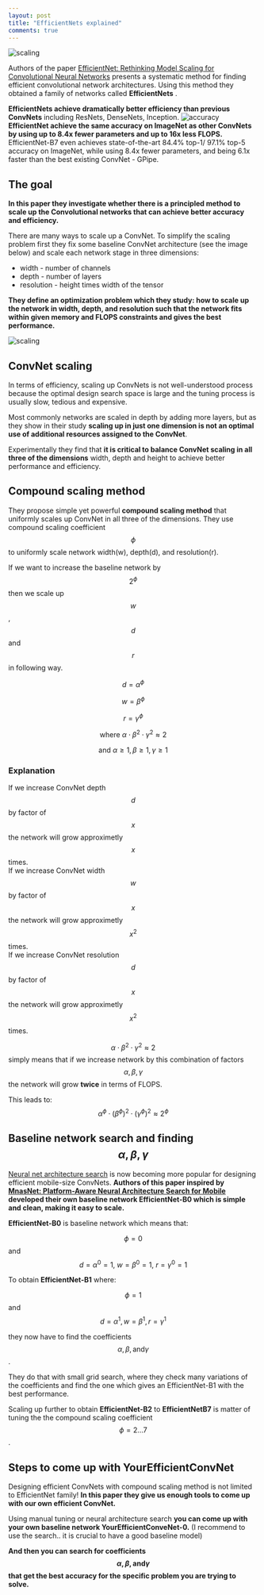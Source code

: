 ```yaml
---
layout: post
title: "EfficientNets explained"
comments: true
---
```

![scaling](/img/efficientnet/scaling.png)

Authors of the paper [EfficientNet: Rethinking Model Scaling for Convolutional Neural Networks](https://arxiv.org/abs/1905.11946) presents a systematic method for finding efficient convolutional network architectures. Using this method they obtained a family of networks called **EfficientNets** . 

**EfficientNets achieve dramatically better efficiency than previous ConvNets** including ResNets, DenseNets, Inception. 
![accuracy](/img/efficientnet/accuracy.png)
**EfficientNet achieve the same accuracy on ImageNet as other ConvNets by using up to 8.4x fewer parameters and up to 16x less FLOPS.** EfficientNet-B7 even achieves state-of-the-art 84.4% top-1/ 97.1% top-5 accuracy on ImageNet, while using 8.4x fewer parameters, and being 6.1x faster than the best existing ConvNet -  GPipe. 


## The goal

**In this paper they investigate whether there is a principled method to scale up the Convolutional networks that can achieve better accuracy and efficiency.**

There are many ways to scale up a ConvNet. To simplify the scaling problem first they fix some baseline ConvNet architecture (see the image below) and scale each network stage in three dimensions:
- width - number of channels
- depth - number of layers
- resolution - height times width of the tensor

**They define an optimization problem which they study: how to scale up the network in width, depth, and resolution such that the network fits within given memory and FLOPS constraints and gives the best performance.**

![scaling](/img/efficientnet/scaling.png)

## ConvNet scaling

In terms of efficiency, scaling up ConvNets is not well-understood process because the optimal design search space is large and the tuning process is usually slow, tedious and expensive. 

Most commonly networks are scaled in depth by adding more layers, but as they show in their study **scaling up in just one dimension is not an optimal use of additional resources assigned to the ConvNet**. 

Experimentally they find that **it is critical to balance ConvNet scaling in all three of the dimensions** width, depth and height to achieve better performance and efficiency. 

##  Compound scaling method

They propose simple yet powerful **compound scaling method**  that uniformly scales up ConvNet in all three of the dimensions.
They use compound scaling coefficient  $$ \phi $$ to uniformly scale network width(w), depth(d), and resolution(r).

If we want to increase the baseline network by $$ 2^{\phi} $$ then we scale up $$ w $$, $$ d $$ and $$ r $$ in following way.

$$d=\alpha^{\phi}$$

$$w=\beta^{\phi}$$

$$r=\gamma^{\phi}$$

$$\text{where   }   \alpha \cdot \beta^{2} \cdot \gamma^{2} \approx 2 $$ 

$$\text{and  }   \alpha \geq 1, \beta \geq 1, \gamma \geq 1 $$


### Explanation

If we increase ConvNet depth $$ d $$ by factor of $$ x $$  the network will grow approximetly $$ x $$ times. <br/>
If we increase ConvNet width $$ w $$ by factor of $$ x $$  the network will grow approximetly $$ x^2 $$ times. <br/>
If we increase ConvNet resolution $$ d $$ by factor of $$ x $$  the network will grow approximetly $$ x^2 $$ times. <br/>

$$ \alpha \cdot \beta^{2} \cdot \gamma^{2} \approx 2 $$  simply means that if we increase network by this combination of factors $$ \alpha, \beta, \gamma  $$ the network will grow **twice** in terms of FLOPS. 

This leads to:
$$ \alpha^{\phi} \cdot (\beta^{\phi})^{2} \cdot (\gamma^{\phi})^{2} \approx 2^{\phi} $$

 
##  Baseline network search and finding $$ \alpha, \beta, \gamma $$

[Neural net architecture search](https://en.wikipedia.org/wiki/Neural_architecture_search) is now becoming more popular for designing efficient mobile-size ConvNets. **Authors of this paper inspired by [MnasNet: Platform-Aware Neural Architecture Search for Mobile](https://arxiv.org/pdf/1807.11626.pdf) developed their own baseline network EfficientNet-B0 which is simple and clean, making it easy to scale.**

**EfficientNet-B0** is baseline network which means that:

$$\phi = 0 $$ and $$ d = {\alpha}^0 = 1,\  w = {\beta}^0 = 1,   \   r = {\gamma}^0 = 1$$ 

To obtain **EfficientNet-B1** where:

$$ \phi = 1 $$ and $$ d = {\alpha}^1, w = {\beta}^1, r = {\gamma}^1 $$ 

they now have to find the coefficients $$ \alpha, \beta,\text{and} \gamma$$ .

They do that with small grid search, where they check many variations of the coefficients and find the one which gives an EfficientNet-B1 with the best performance.

Scaling up further to obtain **EfficientNet-B2** to **EfficientNetB7** is matter of tuning the the compound scaling coefficient $$ \phi = 2 \ldots 7$$.


## Steps to come up with YourEfficientConvNet

Designing efficient ConvNets with compound scaling method is not limited to EfficientNet family! **In this paper they give us enough tools to come up with our own efficient ConvNet.** 

Using manual tuning or neural architecture search **you can come up with your own baseline network YourEfficientConveNet-0.** (I recommend to use the search.. it is crucial to have a good baseline model)

**And then you can search for coefficients $$ \alpha, \beta,\text{and} \gamma$$ that get the best accuracy for the specific problem you are trying to solve.**

